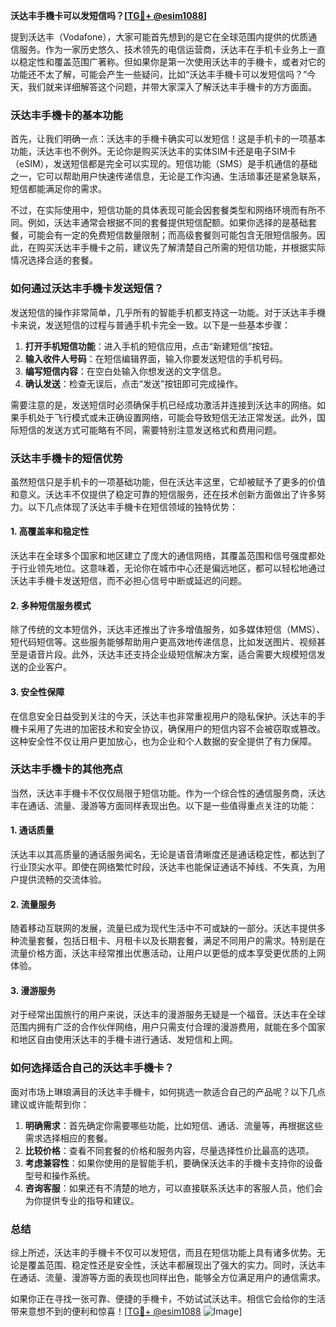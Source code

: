 **沃达丰手機卡可以发短信吗？[[TG💪+ @esim1088](https://t.me/s/esim1088)]**

提到沃达丰（Vodafone），大家可能首先想到的是它在全球范围内提供的优质通信服务。作为一家历史悠久、技术领先的电信运营商，沃达丰在手机卡业务上一直以稳定性和覆盖范围广著称。但如果你是第一次使用沃达丰的手機卡，或者对它的功能还不太了解，可能会产生一些疑问，比如“沃达丰手機卡可以发短信吗？”今天，我们就来详细解答这个问题，并带大家深入了解沃达丰手機卡的方方面面。

### 沃达丰手機卡的基本功能

首先，让我们明确一点：沃达丰的手機卡确实可以发短信！这是手机卡的一项基本功能，沃达丰也不例外。无论你是购买沃达丰的实体SIM卡还是电子SIM卡（eSIM），发送短信都是完全可以实现的。短信功能（SMS）是手机通信的基础之一，它可以帮助用户快速传递信息，无论是工作沟通、生活琐事还是紧急联系，短信都能满足你的需求。

不过，在实际使用中，短信功能的具体表现可能会因套餐类型和网络环境而有所不同。例如，沃达丰通常会根据不同的套餐提供短信配额。如果你选择的是基础套餐，可能会有一定的免费短信数量限制；而高级套餐则可能包含无限短信服务。因此，在购买沃达丰手機卡之前，建议先了解清楚自己所需的短信功能，并根据实际情况选择合适的套餐。

### 如何通过沃达丰手機卡发送短信？

发送短信的操作非常简单，几乎所有的智能手机都支持这一功能。对于沃达丰手機卡来说，发送短信的过程与普通手机卡完全一致。以下是一些基本步骤：

1. **打开手机短信功能**：进入手机的短信应用，点击“新建短信”按钮。
2. **输入收件人号码**：在短信编辑界面，输入你要发送短信的手机号码。
3. **编写短信内容**：在空白处输入你想发送的文字信息。
4. **确认发送**：检查无误后，点击“发送”按钮即可完成操作。

需要注意的是，发送短信时必须确保手机已经成功激活并连接到沃达丰的网络。如果手机处于飞行模式或未正确设置网络，可能会导致短信无法正常发送。此外，国际短信的发送方式可能略有不同，需要特别注意发送格式和费用问题。

### 沃达丰手機卡的短信优势

虽然短信只是手机卡的一项基础功能，但在沃达丰这里，它却被赋予了更多的价值和意义。沃达丰不仅提供了稳定可靠的短信服务，还在技术创新方面做出了许多努力。以下几点体现了沃达丰手機卡在短信领域的独特优势：

#### 1. 高覆盖率和稳定性
沃达丰在全球多个国家和地区建立了庞大的通信网络，其覆盖范围和信号强度都处于行业领先地位。这意味着，无论你在城市中心还是偏远地区，都可以轻松地通过沃达丰手機卡发送短信，而不必担心信号中断或延迟的问题。

#### 2. 多种短信服务模式
除了传统的文本短信外，沃达丰还推出了许多增值服务，如多媒体短信（MMS）、短代码短信等。这些服务能够帮助用户更高效地传递信息，比如发送图片、视频甚至是语音片段。此外，沃达丰还支持企业级短信解决方案，适合需要大规模短信发送的企业客户。

#### 3. 安全性保障
在信息安全日益受到关注的今天，沃达丰也非常重视用户的隐私保护。沃达丰的手機卡采用了先进的加密技术和安全协议，确保用户的短信内容不会被窃取或篡改。这种安全性不仅让用户更加放心，也为企业和个人数据的安全提供了有力保障。

### 沃达丰手機卡的其他亮点

当然，沃达丰手機卡不仅仅局限于短信功能。作为一个综合性的通信服务商，沃达丰在通话、流量、漫游等方面同样表现出色。以下是一些值得重点关注的功能：

#### 1. 通话质量
沃达丰以其高质量的通话服务闻名，无论是语音清晰度还是通话稳定性，都达到了行业顶尖水平。即使在网络繁忙时段，沃达丰也能保证通话不掉线、不失真，为用户提供流畅的交流体验。

#### 2. 流量服务
随着移动互联网的发展，流量已成为现代生活中不可或缺的一部分。沃达丰提供多种流量套餐，包括日租卡、月租卡以及长期套餐，满足不同用户的需求。特别是在流量价格方面，沃达丰经常推出优惠活动，让用户以更低的成本享受更优质的上网体验。

#### 3. 漫游服务
对于经常出国旅行的用户来说，沃达丰的漫游服务无疑是一个福音。沃达丰在全球范围内拥有广泛的合作伙伴网络，用户只需支付合理的漫游费用，就能在多个国家和地区自由使用沃达丰的手機卡进行通话、发短信和上网。

### 如何选择适合自己的沃达丰手機卡？

面对市场上琳琅满目的沃达丰手機卡，如何挑选一款适合自己的产品呢？以下几点建议或许能帮到你：

1. **明确需求**：首先确定你需要哪些功能，比如短信、通话、流量等，再根据这些需求选择相应的套餐。
2. **比较价格**：查看不同套餐的价格和服务内容，尽量选择性价比最高的选项。
3. **考虑兼容性**：如果你使用的是智能手机，要确保沃达丰的手機卡支持你的设备型号和操作系统。
4. **咨询客服**：如果还有不清楚的地方，可以直接联系沃达丰的客服人员，他们会为你提供专业的指导和建议。

### 总结

综上所述，沃达丰的手機卡不仅可以发短信，而且在短信功能上具有诸多优势。无论是覆盖范围、稳定性还是安全性，沃达丰都展现出了强大的实力。同时，沃达丰在通话、流量、漫游等方面的表现也同样出色，能够全方位满足用户的通信需求。

如果你正在寻找一张可靠、便捷的手機卡，不妨试试沃达丰。相信它会给你的生活带来意想不到的便利和惊喜！[[TG💪+ @esim1088](https://t.me/s/esim1088) ![Image](https://i.postimg.cc/4NQfJmqS/Snipaste-2025-05-13-00-14-12.png)]